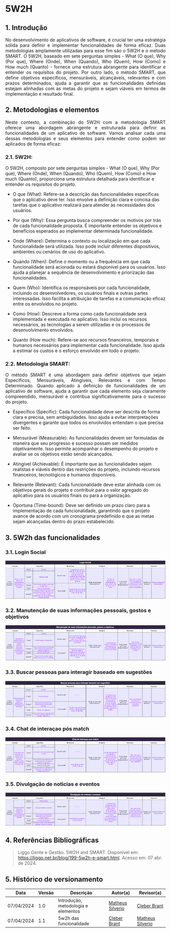 # 5W2H

## 1. Introdução

<p align="justify">
No desenvolvimento de aplicativos de software, é crucial ter uma estratégia sólida para definir e implementar funcionalidades de forma eficaz. Duas metodologias amplamente utilizadas para esse fim são o 5W2H e o método SMART. O 5W2H, baseado em sete perguntas simples - What (O que), Why (Por que), Where (Onde), When (Quando), Who (Quem), How (Como) e How much (Quanto) - fornece uma estrutura abrangente para identificar e entender os requisitos do projeto. Por outro lado, o método SMART, que define objetivos específicos, mensuráveis, alcançáveis, relevantes e com prazos determinados, ajuda a garantir que as funcionalidades definidas estejam alinhadas com as metas do projeto e sejam viáveis em termos de implementação e resultado final. 
</p>

## 2. Metodologias e elementos

<p align="justify">
Neste contexto, a combinação do 5W2H com a metodologia SMART oferece uma abordagem abrangente e estruturada para definir as funcionalidades de um aplicativo de software. Vamos analisar cada uma dessas metodologias e seus elementos para entender como podem ser aplicados de forma eficaz:
</p>

### 2.1. 5W2H:

O 5W2H, composto por sete perguntas simples - What (O que), Why (Por que), Where (Onde), When (Quando), Who (Quem), How (Como) e How much (Quanto), proporciona uma estrutura detalhada para identificar e entender os requisitos do projeto.

- O que (What): Refere-se à descrição das funcionalidades específicas que o aplicativo deve ter. Isso envolve a definição clara e concisa das tarefas que o aplicativo realizará para atender às necessidades dos usuários.

-  Por que (Why): Essa pergunta busca compreender os motivos por trás de cada funcionalidade proposta. É importante entender os objetivos e benefícios esperados ao implementar determinada funcionalidade.

- Onde (Where): Determina o contexto ou localização em que cada funcionalidade será utilizada. Isso pode incluir diferentes dispositivos, ambientes ou cenários de uso do aplicativo.

- Quando (When): Define o momento ou a frequência em que cada funcionalidade será acionada ou estará disponível para os usuários. Isso ajuda a planejar a sequência de desenvolvimento e priorização das funcionalidades.

- Quem (Who): Identifica os responsáveis por cada funcionalidade, incluindo os desenvolvedores, os usuários finais e outras partes interessadas. Isso facilita a atribuição de tarefas e a comunicação eficaz entre os envolvidos no projeto.

- Como (How): Descreve a forma como cada funcionalidade será implementada e executada no aplicativo. Isso inclui os recursos necessários, as tecnologias a serem utilizadas e os processos de desenvolvimento envolvidos.

- Quanto (How much): Refere-se aos recursos financeiros, temporais e humanos necessários para implementar cada funcionalidade. Isso ajuda a estimar os custos e o esforço envolvido em todo o projeto.

### 2.2. Metodologia SMART:

<p align="justify">
O método SMART é uma abordagem para definir objetivos que sejam Específicos, Mensuráveis, Atingíveis, Relevantes e com Tempo Determinado. Quando aplicado à definição de funcionalidades de um aplicativo de software, ajuda a garantir que cada elemento seja claramente compreendido, mensurável e contribua significativamente para o sucesso do projeto.
</p>

- Específico (Specific): Cada funcionalidade deve ser descrita de forma clara e precisa, sem ambiguidades. Isso ajuda a evitar interpretações divergentes e garante que todos os envolvidos entendam o que precisa ser feito.

- Mensurável (Measurable): As funcionalidades devem ser formuladas de maneira que seu progresso e sucesso possam ser medidos objetivamente. Isso permite acompanhar o desempenho do projeto e avaliar se os objetivos estão sendo alcançados.

- Atingível (Achievable): É importante que as funcionalidades sejam realistas e viáveis dentro das restrições do projeto, incluindo recursos financeiros, tecnológicos e humanos disponíveis.

- Relevante (Relevant): Cada funcionalidade deve estar alinhada com os objetivos gerais do projeto e contribuir para o valor agregado do aplicativo para os usuários finais ou para a organização.

- Oportuna (Time-bound): Deve ser definido um prazo claro para a implementação de cada funcionalidade, garantindo que o projeto avance de acordo com um cronograma predefinido e que as metas sejam alcançadas dentro do prazo estabelecido.

## 3. 5W2h das funcionalidades

### 3.1. Login Social
<img src="../assets/5w2h/login-social.png">

### 3.2. Manutenção de suas informações pessoais, gostos e objetivos
<img src="../assets/5w2h/manutencao-informacoes-pessoais.png">

### 3.3. Buscar pessoas para interagir baseado em sugestões
<img src="../assets/5w2h/buscas-pessoas.png">

### 3.4. Chat de interaçao pós match
<img src="../assets/5w2h/chat-interacao.png">

### 3.5. Divulgação de noticias e eventos
<img src="../assets/5w2h/divulgacao-noticias.png">


## 4. Referências Bibliográficas

> Liggo Gente e Gestão. 5W2H and SMART. Disponível em: <https://liggo.net.br/blog/199-5w2h-e-smart.html>. Acesso em: 07 abr. de 2024.

## 5. Histórico de versionamento

|    Data    | Versão |      Descrição       |                   Autor(a)                    |                   Revisor(a)                    |
| ---------- | ------ | -------------------- | --------------------------------------------- | ----------------------------------------------- |
| 07/04/2024 |  1.0   | Introdução, metodologia e elementos | [Matheus Silverio](https://github.com/MattSilverio) | [Cleber Brant](https://github.com/CleberBrant) |
| 07/04/2024 |  1.1   | 5w2h das funcionalidade | [Cleber Brant](https://github.com/CleberBrant) | [Matheus Silverio](https://github.com/MattSilverio) |